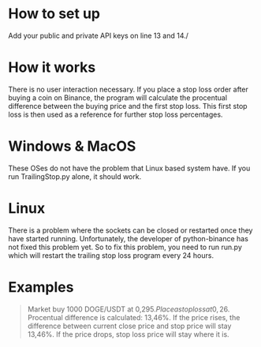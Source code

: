 # How to set up
Add your public and private API keys on line 13 and 14./

# How it works
There is no user interaction necessary. If you place a stop loss order after buying a coin on Binance, the program will calculate the procentual difference between the buying price and the first stop loss.
This first stop loss is then used as a reference for further stop loss percentages.

# Windows & MacOS
These OSes do not have the problem that Linux based system have. If you run TrailingStop.py alone, it should work.

# Linux
There is a problem where the sockets can be closed or restarted once they have started running.
Unfortunately, the developer of python-binance has not fixed this problem yet.
So to fix this problem, you need to run run.py which will restart the trailing stop loss program every 24 hours.

# Examples
> Market buy 1000 DOGE/USDT at 0,295$.
> Place a stop loss at 0,26$.
> Procentual difference is calculated: 13,46%.
> If the price rises, the difference between current close price and stop price will stay 13,46%.
> If the price drops, stop loss price will stay where it is.
